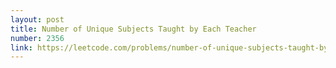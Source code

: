 ```yaml
---
layout: post
title: Number of Unique Subjects Taught by Each Teacher
number: 2356
link: https://leetcode.com/problems/number-of-unique-subjects-taught-by-each-teacher
---
```

